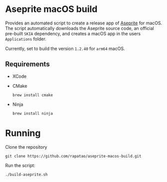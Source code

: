 # Aseprite macOS build

Provides an automated script to create a release app of [Aseprite](https://github.com/aseprite/aseprite) for macOS. The script automatically downloads the Aseprite source code, an official pre-built `SKIA` dependency, and creates a macOS app in the users `Applications` folder.

Currently, set to build the version `1.2.40` for `arm64` macOS.

## Requirements

* XCode
* CMake
    ```shell
    brew install cmake
    ```

* Ninja
    ```shell
    brew install ninja
    ```

# Running

Clone the repository

```shell
git clone https://github.com/rapatao/aseprite-macos-build.git
```

Run the script:

```shell
./build-aseprite.sh
```
